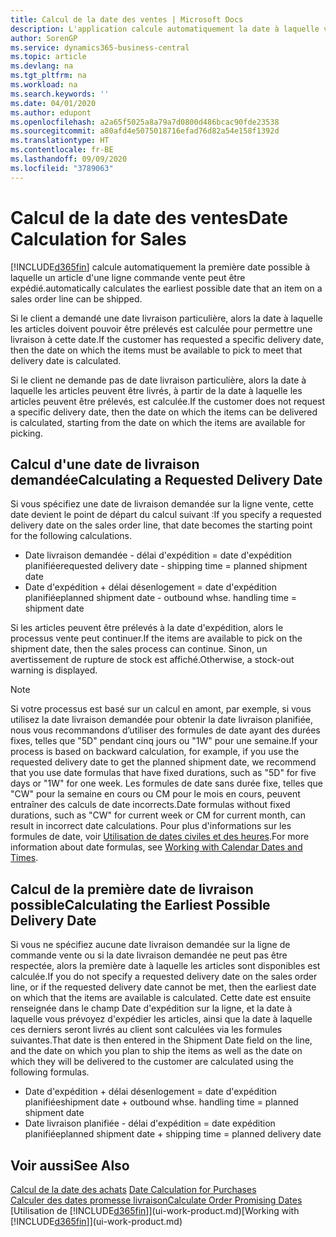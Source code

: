 ```yaml
---
title: Calcul de la date des ventes | Microsoft Docs
description: L'application calcule automatiquement la date à laquelle vous devez commander un article pour l'avoir en stock à une certaine date. Il s'agit de la date à laquelle des articles commandés à une date donnée devraient être disponibles pour le prélèvement.
author: SorenGP
ms.service: dynamics365-business-central
ms.topic: article
ms.devlang: na
ms.tgt_pltfrm: na
ms.workload: na
ms.search.keywords: ''
ms.date: 04/01/2020
ms.author: edupont
ms.openlocfilehash: a2a65f5025a8a79a7d0800d486bcac90fde23538
ms.sourcegitcommit: a80afd4e5075018716efad76d82a54e158f1392d
ms.translationtype: HT
ms.contentlocale: fr-BE
ms.lasthandoff: 09/09/2020
ms.locfileid: "3789063"
---
```

# <a name="date-calculation-for-sales"></a><span data-ttu-id="dfd7e-104">Calcul de la date des ventes</span><span class="sxs-lookup"><span data-stu-id="dfd7e-104">Date Calculation for Sales</span></span>
[!INCLUDE[d365fin](includes/d365fin_md.md)] <span data-ttu-id="dfd7e-105">calcule automatiquement la première date possible à laquelle un article d'une ligne commande vente peut être expédié.</span><span class="sxs-lookup"><span data-stu-id="dfd7e-105">automatically calculates the earliest possible date that an item on a sales order line can be shipped.</span></span>

<span data-ttu-id="dfd7e-106">Si le client a demandé une date livraison particulière, alors la date à laquelle les articles doivent pouvoir être prélevés est calculée pour permettre une livraison à cette date.</span><span class="sxs-lookup"><span data-stu-id="dfd7e-106">If the customer has requested a specific delivery date, then the date on which the items must be available to pick to meet that delivery date is calculated.</span></span>

<span data-ttu-id="dfd7e-107">Si le client ne demande pas de date livraison particulière, alors la date à laquelle les articles peuvent être livrés, à partir de la date à laquelle les articles peuvent être prélevés, est calculée.</span><span class="sxs-lookup"><span data-stu-id="dfd7e-107">If the customer does not request a specific delivery date, then the date on which the items can be delivered is calculated, starting from the date on which the items are available for picking.</span></span>

## <a name="calculating-a-requested-delivery-date"></a><span data-ttu-id="dfd7e-108">Calcul d'une date de livraison demandée</span><span class="sxs-lookup"><span data-stu-id="dfd7e-108">Calculating a Requested Delivery Date</span></span>
<span data-ttu-id="dfd7e-109">Si vous spécifiez une date de livraison demandée sur la ligne vente, cette date devient le point de départ du calcul suivant :</span><span class="sxs-lookup"><span data-stu-id="dfd7e-109">If you specify a requested delivery date on the sales order line, that date becomes the starting point for the following calculations.</span></span>

- <span data-ttu-id="dfd7e-110">Date livraison demandée - délai d'expédition = date d'expédition planifiée</span><span class="sxs-lookup"><span data-stu-id="dfd7e-110">requested delivery date - shipping time = planned shipment date</span></span>
- <span data-ttu-id="dfd7e-111">Date d'expédition + délai désenlogement = date d'expédition planifiée</span><span class="sxs-lookup"><span data-stu-id="dfd7e-111">planned shipment date - outbound whse. handling time = shipment date</span></span>

<span data-ttu-id="dfd7e-112">Si les articles peuvent être prélevés à la date d'expédition, alors le processus vente peut continuer.</span><span class="sxs-lookup"><span data-stu-id="dfd7e-112">If the items are available to pick on the shipment date, then the sales process can continue.</span></span> <span data-ttu-id="dfd7e-113">Sinon, un avertissement de rupture de stock est affiché.</span><span class="sxs-lookup"><span data-stu-id="dfd7e-113">Otherwise, a stock-out warning is displayed.</span></span>

> [!Note]
> <span data-ttu-id="dfd7e-114">Si votre processus est basé sur un calcul en amont, par exemple, si vous utilisez la date livraison demandée pour obtenir la date livraison planifiée, nous vous recommandons d’utiliser des formules de date ayant des durées fixes, telles que "5D" pendant cinq jours ou "1W" pour une semaine.</span><span class="sxs-lookup"><span data-stu-id="dfd7e-114">If your process is based on backward calculation, for example, if you use the requested delivery date to get the planned shipment date, we recommend that you use date formulas that have fixed durations, such as "5D" for five days or "1W" for one week.</span></span> <span data-ttu-id="dfd7e-115">Les formules de date sans durée fixe, telles que "CW" pour la semaine en cours ou CM pour le mois en cours, peuvent entraîner des calculs de date incorrects.</span><span class="sxs-lookup"><span data-stu-id="dfd7e-115">Date formulas without fixed durations, such as "CW" for current week or CM for current month, can result in incorrect date calculations.</span></span> <span data-ttu-id="dfd7e-116">Pour plus d'informations sur les formules de date, voir [Utilisation de dates civiles et des heures](ui-enter-date-ranges.md).</span><span class="sxs-lookup"><span data-stu-id="dfd7e-116">For more information about date formulas, see [Working with Calendar Dates and Times](ui-enter-date-ranges.md).</span></span>

## <a name="calculating-the-earliest-possible-delivery-date"></a><span data-ttu-id="dfd7e-117">Calcul de la première date de livraison possible</span><span class="sxs-lookup"><span data-stu-id="dfd7e-117">Calculating the Earliest Possible Delivery Date</span></span>
<span data-ttu-id="dfd7e-118">Si vous ne spécifiez aucune date livraison demandée sur la ligne de commande vente ou si la date livraison demandée ne peut pas être respectée, alors la première date à laquelle les articles sont disponibles est calculée.</span><span class="sxs-lookup"><span data-stu-id="dfd7e-118">If you do not specify a requested delivery date on the sales order line, or if the requested delivery date cannot be met, then the earliest date on which that the items are available is calculated.</span></span> <span data-ttu-id="dfd7e-119">Cette date est ensuite renseignée dans le champ Date d'expédition sur la ligne, et la date à laquelle vous prévoyez d'expédier les articles, ainsi que la date à laquelle ces derniers seront livrés au client sont calculées via les formules suivantes.</span><span class="sxs-lookup"><span data-stu-id="dfd7e-119">That date is then entered in the Shipment Date field on the line, and the date on which you plan to ship the items as well as the date on which they will be delivered to the customer are calculated using the following formulas.</span></span>

- <span data-ttu-id="dfd7e-120">Date d'expédition + délai désenlogement = date d'expédition planifiée</span><span class="sxs-lookup"><span data-stu-id="dfd7e-120">shipment date + outbound whse. handling time = planned shipment date</span></span>
- <span data-ttu-id="dfd7e-121">Date livraison planifiée - délai d'expédition = date expédition planifiée</span><span class="sxs-lookup"><span data-stu-id="dfd7e-121">planned shipment date + shipping time = planned delivery date</span></span>


## <a name="see-also"></a><span data-ttu-id="dfd7e-122">Voir aussi</span><span class="sxs-lookup"><span data-stu-id="dfd7e-122">See Also</span></span>  
 <span data-ttu-id="dfd7e-123">[Calcul de la date des achats](purchasing-date-calculation-for-purchases.md) </span><span class="sxs-lookup"><span data-stu-id="dfd7e-123">[Date Calculation for Purchases](purchasing-date-calculation-for-purchases.md) </span></span>  
 [<span data-ttu-id="dfd7e-124">Calculer des dates promesse livraison</span><span class="sxs-lookup"><span data-stu-id="dfd7e-124">Calculate Order Promising Dates</span></span>](sales-how-to-calculate-order-promising-dates.md)  
 <span data-ttu-id="dfd7e-125">[Utilisation de [!INCLUDE[d365fin](includes/d365fin_md.md)]](ui-work-product.md)</span><span class="sxs-lookup"><span data-stu-id="dfd7e-125">[Working with [!INCLUDE[d365fin](includes/d365fin_md.md)]](ui-work-product.md)</span></span>
